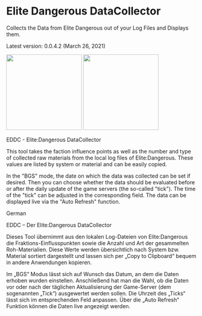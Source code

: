 # Elite Dangerous DataCollector
Collects the Data from Elite Dangerous out of your Log Files and Displays them.

Latest version: 0.0.4.2 (March 26, 2021)

<img src="https://i.imgur.com/kjsyOgz.png" height="200px">
<img src="https://i.imgur.com/gDmfuS9.png" height="200px">

EDDC - Elite:Dangerous DataCollector

This tool takes the faction influence points as well as the number and type of collected raw materials from the local log files of Elite:Dangerous. 
These values are listed by system or material and can be easily copied.

In the "BGS" mode, the date on which the data was collected can be set if desired. Then you can choose whether the data should be evaluated before or after the daily update of the game servers (the so-called "tick"). The time of the "tick" can be adjusted in the corresponding field. The data can be displayed live via the "Auto Refresh" function. 

German

EDDC – Der Elite:Dangerous DataCollector

Dieses Tool übernimmt aus den lokalen Log-Dateien von Elite:Dangerous die Fraktions-Einflusspunkten sowie die Anzahl und Art der gesammelten Roh-Materialien. Diese Werte werden übersichtlich nach System bzw. Material sortiert dargestellt und lassen sich per „Copy to Clipboard“ bequem in andere Anwendungen kopieren.

Im „BGS“ Modus lässt sich auf Wunsch das Datum, an dem die Daten erhoben wurden einstellen. Anschließend hat man die Wahl, ob die Daten vor oder nach der täglichen Aktualisierung der Game-Server (dem sogenannten „Tick“) ausgewertet werden sollen. Die Uhrzeit des „Ticks“ lässt sich im entsprechenden Feld anpassen. Über die „Auto Refresh“ Funktion können die Daten live angezeigt werden. 
